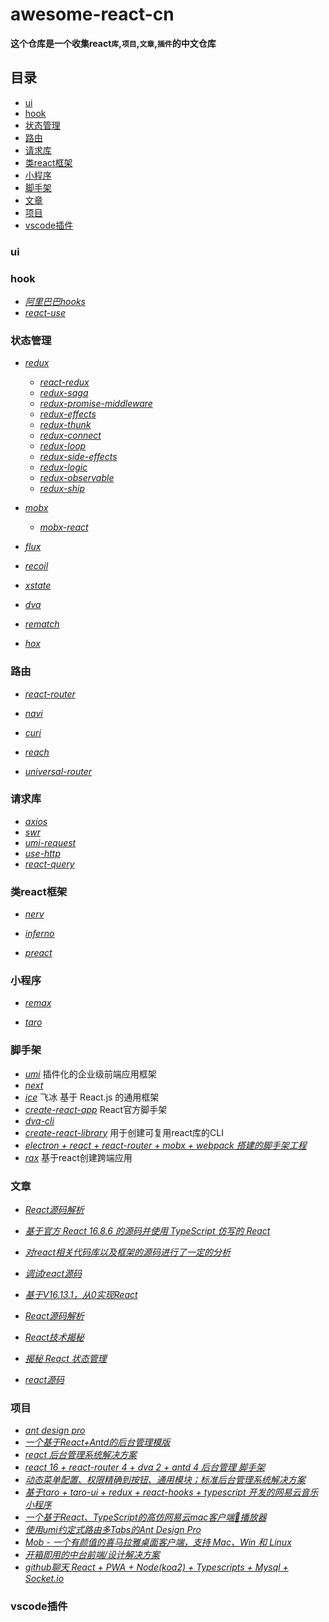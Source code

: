 # awesome-react-cn

**这个仓库是一个收集react`库`,`项目`,`文章`,`插件`的中文仓库**

## 目录
- [ui](#ui)
- [hook](#hook)
- [状态管理](#state) 
- [路由](#router)
- [请求库](#request)
- [类react框架](#react-like)
- [小程序](#mp)
- [脚手架](#cli)
- [文章](#article)
- [项目](#project)
- [vscode插件](#vsc)

### <a id="ui">ui</a>

### <a id="hook">hook</a>
- *[阿里巴巴hooks](https://github.com/alibaba/hooks)*
- *[react-use](https://github.com/streamich/react-use)*
### <a id="state">状态管理</a>
- *[redux](https://github.com/reduxjs/redux)*
  - *[react-redux](https://github.com/reduxjs/react-redux)*
  - *[redux-saga](https://github.com/redux-saga/redux-saga)*
  - *[redux-promise-middleware](https://github.com/pburtchaell/redux-promise-middleware)*
  - *[redux-effects](https://github.com/redux-effects/redux-effects)*
  - *[redux-thunk](https://github.com/reduxjs/redux-thunk)*
  - *[redux-connect](https://github.com/makeomatic/redux-connect)*
  - *[redux-loop](https://github.com/redux-loop/redux-loop)*
  - *[redux-side-effects](https://github.com/salsita/redux-side-effects)*
  - *[redux-logic](https://github.com/jeffbski/redux-logic)*
  - *[redux-observable](https://github.com/redux-observable/redux-observable)*
  - *[redux-ship](https://github.com/clarus/redux-ship)*
- *[mobx](https://github.com/mobxjs/mobx)*
  - *[mobx-react](https://github.com/mobxjs/mobx-react)*
- *[flux](https://github.com/facebook/flux)*
- *[recoil](https://github.com/facebookexperimental/Recoil)*
- *[xstate](https://github.com/davidkpiano/xstate)*
- *[dva](https://github.com/dvajs/dva)*
- *[rematch](https://github.com/rematch/rematch)*

- *[hox](https://github.com/umijs/hox)*
### <a id="router">路由</a>
- *[react-router](https://github.com/ReactTraining/react-router)*

- *[navi](https://github.com/frontarm/navi)*

- *[curi](https://github.com/pshrmn/curi)*

- *[reach](https://github.com/reach/router)*

- *[universal-router](https://github.com/kriasoft/universal-router)*

### <a id="request">请求库</a>
- *[axios](https://github.com/axios/axios)*
- *[swr](https://github.com/vercel/swr)*
- *[umi-request](https://github.com/umijs/umi-request)*
- *[use-http](https://github.com/ava/use-http)*
- *[react-query](https://github.com/tannerlinsley/react-query)*
### <a id="react-like">类react框架</a>
- *[nerv](https://github.com/NervJS/nerv)*

- *[inferno](https://github.com/infernojs/inferno)*

- *[preact](https://github.com/preactjs/preact)*


### <a id="mp">小程序</a>
- *[remax](https://github.com/remaxjs/remax)*

- *[taro](https://github.com/NervJS/taro)*

### <a id="cli">脚手架</a>
- *[umi](https://github.com/umijs/umi)* 插件化的企业级前端应用框架
- *[next](https://github.com/vercel/next.js)*
- *[ice](https://github.com/alibaba/ice)* 飞冰 基于 React.js 的通用框架
- *[create-react-app](https://github.com/facebook/create-react-app)* React官方脚手架
- *[dva-cli](https://github.com/dvajs/dva-cli)*
- *[create-react-library](https://github.com/transitive-bullshit/create-react-library)* 用于创建可复用react库的CLI
- *[electron + react + react-router + mobx + webpack 搭建的脚手架工程](https://github.com/ConardLi/electron-react)*
- *[rax](https://github.com/alibaba/rax)* 基于react创建跨端应用
### <a id="article">文章</a>

- *[React源码解析](https://github.com/AttackXiaoJinJin/reactExplain)*

- *[基于官方 React 16.8.6 的源码并使用 TypeScript 仿写的 React](https://github.com/LuSuguru/fake-react)*

- *[对react相关代码库以及框架的源码进行了一定的分析](https://github.com/BUPTlhuanyu/ReactNote)*

- *[调试react源码](https://github.com/bubucuo/DebugReact)*

- *[基于V16.13.1，从0实现React](https://github.com/BetaSu/react-on-the-way)*

- *[React源码解析](https://github.com/AttackXiaoJinJin/reactExplain)*

- *[React技术揭秘](https://github.com/BetaSu/just-react)*
- *[揭秘 React 状态管理](https://github.com/happylindz/react-state-management-tutorial)*
- *[react源码](https://react.jokcy.me/)*
### <a id="project">项目</a>
- *[ant design pro](https://github.com/ant-design/ant-design-pro)*
- *[一个基于React+Antd的后台管理模版](https://github.com/NLRX-WJC/react-antd-admin-template)*
- *[react 后台管理系统解决方案](https://github.com/yezihaohao/react-admin)*
- *[react 16 + react-router 4 + dva 2 + antd 4 后台管理 脚手架](https://github.com/LANIF-UI/dva-boot-admin)*
- *[动态菜单配置、权限精确到按钮、通用模块；标准后台管理系统解决方案](https://github.com/javaLuo/react-admin)*
- *[基于taro + taro-ui + redux + react-hooks + typescript 开发的网易云音乐小程序](https://github.com/lsqy/taro-music)*
- *[一个基于React、TypeScript的高仿网易云mac客户端🎵播放器](https://github.com/uniquemo/react-netease-music)*
- *[使用umi约定式路由多Tabs的Ant Design Pro](https://github.com/alitajs/umi-antd-pro)*
- *[Mob - 一个有颜值的喜马拉雅桌面客户端，支持 Mac、Win 和 Linux](https://github.com/zenghongtu/Mob)*
- *[开箱即用的中台前端/设计解决方案](https://github.com/pansyjs/react-admin)*
- *[github聊天 React + PWA + Node(koa2) + Typescripts + Mysql + Socket.io](https://github.com/aermin/ghChat)*
### <a id="vsc">vscode插件</a>
